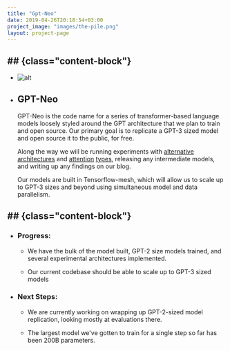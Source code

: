 ```yaml
---
title: "Gpt-Neo"
date: 2019-04-26T20:18:54+03:00
project_image: "images/the-pile.png"
layout: project-page
---
```


##  ## {class="content-block"}
- ![alt](../../images/gpt-neo.png)
- ## GPT-Neo 
    GPT-Neo is the code name for a series of transformer-based language models loosely styled around the GPT architecture that we plan to train and open source. Our primary goal is to replicate a GPT-3 sized model and open source it to the public, for free.

    Along the way we will be running experiments with [alternative](https://arxiv.org/abs/1701.06538) [architectures](https://arxiv.org/abs/1911.03864) and [attention](https://arxiv.org/abs/2006.16236) [types](https://www.aclweb.org/anthology/2020.acl-main.672.pdf), releasing any intermediate models, and writing up any findings on our blog.

    Our models are built in Tensorflow-mesh, which will allow us to scale up to GPT-3 sizes and beyond using simultaneous model and data parallelism.


##  ## {class="content-block"}
- ### Progress:
    - We have the bulk of the model built, GPT-2 size models trained, and several experimental architectures implemented.

    - Our current codebase should be able to scale up to GPT-3 sized models

- ### Next Steps:
    - We are currently working on wrapping up GPT-2-sized model replication, looking mostly at evaluations there.

    - The largest model we've gotten to train for a single step so far has been 200B parameters.

